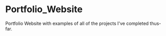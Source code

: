 # Portfolio_Website
 Portfolio Website with examples of all of the projects I've completed thus-far.
